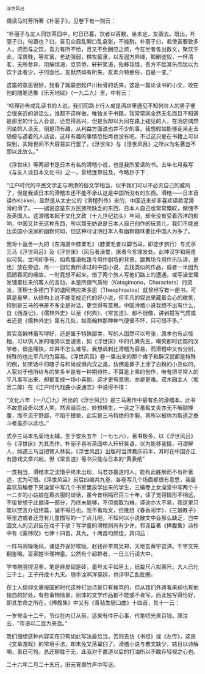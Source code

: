     浮世风吕 

   偶读马时芳所著《朴丽子》，见卷下有一则云：

   “朴丽子与友人同饮茶园中，时日已暮，饮者以百数，坐未定，友亟去。既出，朴丽子曰，何亟也？曰，吾见众目乱瞬口乱翕张，不能耐。朴丽子曰，若使吾要致多人，资而与之饮，吾力有所不给，且又不免酬应之烦，今在坐者各出数文，聚饮于此，浑贵贱，等贫富，老幼强弱，樵牧厮隶，以及遐方异域，黥劓徒奴，一杯清茗，无所参异，用解烦渴，息劳倦，轩轩笑语，殆移我情，吾方不胜其乐而犹以为饮于此者少，子何亟也。友默然如有所失。友素介特绝俗，自是一变。”

   这篇的意思很好，我看了就联想起户川秋骨的话来，这是一篇论读书的小文，收在他的随笔选集《乐天地狱》（一九二九）里，中有云：

   “哈理孙告戒乱读书的人说，我们同路上行人或是酒店里遇见不知何许人的男子便会很亲近的讲话么，谁都不这样做，唯独关于书籍，我常常同全然无名而且不知道是那里的什么人会谈，还觉得高兴。但是我却以为同在路上碰见的人，在酒店偶然同坐的人谈天，倒是顶有趣，从利益方面说也并不少的事。我想假如能够走来走去随便与遇着的人谈谈，这样有趣的事情恐怕再也没有吧。不过这只是在书籍上可以做到，实际世间不大容易实行罢了。《浮世床》与《浮世风吕》之所以为名著岂不即以此故么。”

   《浮世床》等两部书是日本有名的滑稽小说，也是我所爱读的书。去年七月我写《与友人谈日本文化书》之一，曾经连带说及，今略抄于下：

   “江户时代的平民文学正与明清的俗文学相当，似乎我们可以不必灭自己的威风了，但是我读日本的滑稽本还不能不承认这是中国所没有的东西。滑稽——日本音读作Kokkei，显然是从太史公的《滑稽列传》来的，中国近来却多喜欢读若泥滑滑的滑了。——据说这是东方民族所缺乏的东西，日本人自己也常常慨叹，惭愧不及英国人。这滑稽本起于文化文政（十九世纪初头）年间，却全没有受着西洋的影响，中国又并无这种东西，所以那无妨说是日本人自己创作的玩意儿，我们不能说比英国小说家的幽默何如，但这种可证明日本人有幽默趣味要比中国人为多了。

   我将十返舍一九的《东海道中膝栗毛》（膝栗毛者以脚当马，即徒步旅行）与式亭三马《浮世风吕》及《浮世床》（风吕者澡堂，床者今言理发处。此种汉字和用虽似可笑，世间却多有，如希腊语帐篷今用作剧场的背景，跳舞场今用作乐队讲，是也）放在旁边，再一一回忆我所读过的中国小说，去找类似的作品，或者一半因为孤陋寡闻的缘故，一时竟想不起来。借了两个旅人写他们路上的遭遇，或写澡堂理发铺里往来的客人的言动，本是所谓气质物（Katagimono，Characters）的流派，亚理士多德门下的退阿佛拉斯多思（Theophrastos）就曾经写有一册书，可算是最早，从结构上说不能变成近代的好小说，但平凡的叙说里藏着会心的微笑，特别是三马的书差不多全是对话，更觉得有意思。中国滑稽小说我想不出有什么，自《西游记》，《儒林外史》以至《何典》，《常言道》，都不很像，讲到描写气质或者还是《儒林外史》里有几处，如高翰林那种神气便很不坏，只可惜不多。”

   其实高翰林虽写得好，还是属于特殊部类，写的人固然可以夸张，原本也有点怪相，可以供人家的嗤笑以至谴责，如《浮世床》中的孔粪先生，嘲笑那时迂腐的汉学者，很是痛快，却并不怎么难写。我想讽刺比滑稽为容易，而滑稽中又有分别，特殊的也比平凡的为容易。《浮世风吕》卷一里出来的那个瘫子和醉汉就都是特殊的例，如笑话中的瞎子与和尚或惧内汉之类，仿佛是鼻子上涂了白粉的小丑似的，人家对于他所给与的笑多半是有一种期待性，不算是上乘的创作，唯有把寻常人的平凡事写出来，却都变成一场小喜剧，这才更有意思，亦是更难。双木园主人（堀舍二郎）在《江户时代戏曲小说通志》中说得不错：

   “文化六年（一八〇九）所出的《浮世风吕》是三马著作中最有名的滑稽本。此书不故意设奇以求人笑，然诙谐百出，妙想横生，一读之下虽髯丈夫亦无不解颐捧腹，而不流于野鄙，不陷于猥亵，此实是三马特绝的手腕，其所以被称为斯道之泰斗者盖亦以此也。”

   式亭三马本名菊地太辅，生于安永五年（一七七六），著书极多，以《浮世风吕》与《浮世床》为其杰作。朴丽子喜听茶园中人轩轩笑语，以为能移我情，可谓解人，如遇三马当把臂入林矣。《浮世风吕》出版时当清嘉庆前半，其时在中国亦正有游戏文章兴起，但《常言道》等书只能与日本的“黄表纸”

   一类相当，滑稽本之流惜乎终未出现，马君亦嘉道时人，能有此胜解而不有所著述，尤为可惜。《浮世风吕》前后四编共九卷，各卷写几个场面都很有意思，我最喜欢前编卷下男澡堂中写几个书房里放学出来的学生，三编卷上女澡堂中写两个十一二岁的小姑娘在着衣服时谈话，虽今昔相隔已百三十年，读了觉得情形不相远，不佞曾想于此摘译一部分，乃终未能够，不但摘取为难，译述亦大不易，我这里只能以空言介绍终篇，诚不得已也。我不看戏文，但推想《春香闹学》，《三娘教子》等里边或者还含有儿童描写的一丁点儿吧，不知何以小说散文中会那么缺乏，岂中国文人的见识反在戏子下欤？写学童的滑稽则尚有少许，郭尧臣著《捧腹集》诗抄中有《蒙师叹》七律十四首，其九，十两首均颇佳，其词云：

   一阵乌鸦噪晚风，诸徒齐逞好喉咙。赵钱孙李周吴郑，天地玄黄宇宙洪。千字文完翻鉴略，百家姓毕理神童。公然有个超群者，一日三行读大中。

   学书勉强捏泥拳，笔是麻皮砚是砖，墨号太平如黑土，纸裁尺八拟黄阡。大人已化三千士，王子丹成十九天。随手涂鸦浑莫辨，也评甲乙乱批圈。

   在士人信仰文章报国的时代这种打油诗是只有挨骂的，但从我们外道看来却也有他独自的好处，有些事物情景，别体的文学作品都不能或不肯写，而此独写得恰好，即其生命之所在。《捧腹集》中又有《青毡生随口曲》十四首，其十一云：

   一岁修金十二千，节仪在内订从前，适来有件开心事，代笔叨光夹百钱。原注云，“市语以二百为夹百。”

   我们细想这种内容实在只有如此写法最恰当，否则去仿《书经》或《左传》，这是《文章游戏》的常用手法，却未免又落窠臼了。滑稽小说与散文缺少，姑且以诗解嘲，虽已可怜，总还聊胜于无，此我对于嘉道以后的打油所以不敢存轻视之心也。

   二十六年二月二十五日，旧元宵爆竹声中写讫。

